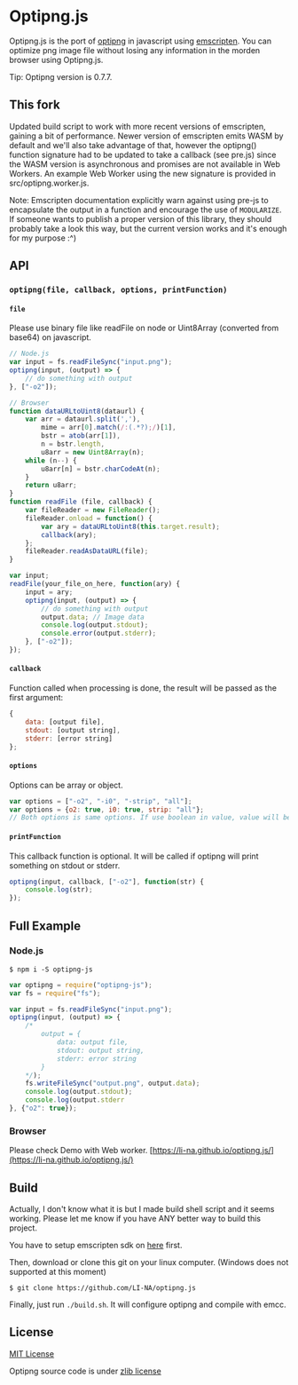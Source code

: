# Optipng.js
Optipng.js is the port of [optipng](http://optipng.sourceforge.net/) in javascript using [emscripten](https://github.com/kripken/emscripten). You can optimize png image file without losing any information in the morden browser using Optipng.js.

Tip: Optipng version is 0.7.7.

## This fork

Updated build script to work with more recent versions of emscripten, gaining a bit of performance. Newer version of emscripten emits WASM by default and we'll also take advantage of that, however the optipng() function signature had to be updated to take a callback (see pre.js) since the WASM version is asynchronous and promises are not available in Web Workers. An example Web Worker using the new signature is provided in src/optipng.worker.js.

Note: Emscripten documentation explicitly warn against using pre-js to encapsulate the output in a function and encourage the use of `MODULARIZE`. If someone wants to publish a proper version of this library, they should probably take a look this way, but the current version works and it's enough for my purpose :^)

## API

### `optipng(file, callback, options, printFunction)`

#### `file`
Please use binary file like readFile on node or Uint8Array (converted from base64) on javascript.
```javascript
// Node.js
var input = fs.readFileSync("input.png");
optipng(input, (output) => {
    // do something with output
}, ["-o2"]);
```
```javascript
// Browser
function dataURLtoUint8(dataurl) {
    var arr = dataurl.split(','),
        mime = arr[0].match(/:(.*?);/)[1],
        bstr = atob(arr[1]),
        n = bstr.length,
        u8arr = new Uint8Array(n);
    while (n--) {
        u8arr[n] = bstr.charCodeAt(n);
    }
    return u8arr;
}
function readFile (file, callback) {
    var fileReader = new FileReader();
    fileReader.onload = function() {
        var ary = dataURLtoUint8(this.target.result);
        callback(ary);
    };
    fileReader.readAsDataURL(file);
}

var input;
readFile(your_file_on_here, function(ary) {
    input = ary;
    optipng(input, (output) => {
        // do something with output
        output.data; // Image data
        console.log(output.stdout);
        console.error(output.stderr);
    }, ["-o2"]);
});
```


#### `callback`
Function called when processing is done, the result will be passed as the first argument:
```javascript
{
    data: [output file],
    stdout: [output string],
    stderr: [error string]
};
```

#### `options`
Options can be array or object.
```javascript
var options = ["-o2", "-i0", "-strip", "all"];
var options = {o2: true, i0: true, strip: "all"};
// Both options is same options. If use boolean in value, value will be ignored and only key will be inserted as options.
```

#### `printFunction`
This callback function is optional. It will be called if optipng will print something on stdout or stderr.
```javascript
optipng(input, callback, ["-o2"], function(str) {
    console.log(str);
});
```

## Full Example

### Node.js
```
$ npm i -S optipng-js
```

```javascript
var optipng = require("optipng-js");
var fs = require("fs");

var input = fs.readFileSync("input.png");
optipng(input, (output) => {
    /*
        output = {
            data: output file,
            stdout: output string,
            stderr: error string
        }
    */);
    fs.writeFileSync("output.png", output.data);
    console.log(output.stdout);
    console.log(output.stderr
}, {"o2": true});

```

### Browser
Please check Demo with Web worker. [https://li-na.github.io/optipng.js/](https://li-na.github.io/optipng.js/)

## Build
Actually, I don't know what it is but I made build shell script and it seems working. Please let me know if you have ANY better way to build this project.

You have to setup emscripten sdk on [here](http://kripken.github.io/emscripten-site/docs/getting_started/downloads.html) first.

Then, download or clone this git on your linux computer. (Windows does not supported at this moment)
```
$ git clone https://github.com/LI-NA/optipng.js
```

Finally, just run `./build.sh`. It will configure optipng and compile with emcc.

## License
[MIT License](LICENSE)

Optipng source code is under [zlib license](deps/optipng/LICENSE.txt)
